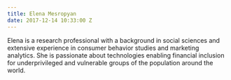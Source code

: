 ```yaml
---
title: Elena Mesropyan
date: 2017-12-14 10:33:00 Z
---
```


Elena is a research professional with a background in social sciences and extensive experience in consumer behavior studies and marketing analytics. She is passionate about technologies enabling financial inclusion for underprivileged and vulnerable groups of the population around the world.